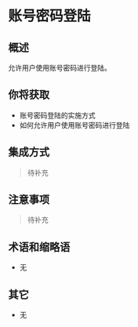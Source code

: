 # 账号密码登陆

## 概述

允许用户使用账号密码进行登陆。

## 你将获取

- 账号密码登陆的实施方式
- 如何允许用户使用账号密码进行登陆


## 集成方式

> 待补充

## 注意事项

> 待补充

## 术语和缩略语

- 无

## 其它

- 无

